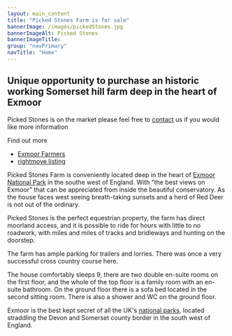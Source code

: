 ```yaml
---
layout: main_content
title: "Picked Stones Farm is for sale"
bannerImage: /images/pickedStones.jpg
bannerImageAlt: Picked Stones
bannerImageTitle: 
group: "navPrimary"
navTitle: "Home"
---
```


## Unique opportunity to purchase an historic working Somerset hill farm deep in the heart of Exmoor

Picked Stones is on the market please feel free to [contact](/Contact) us if you would like more information 

Find out more
- [Exmoor Farmers](http://www.exmoor-countryproperties.co.uk/property.php?id=6)
- [rightmove listing](http://www.rightmove.co.uk/property-for-sale/property-34620185.html)

Picked Stones Farm is conveniently located deep in the heart of [Exmoor National Park](http://www.exmoor-nationalpark.gov.uk/) in the southe west of England. With "the best views on Exmoor" that can be appreciated from inside the beautiful conservatory. As the house faces west seeing breath-taking sunsets and a herd of Red Deer is not out of the ordinary.

Picked Stones is the perfect equestrian property, the farm has direct moorland access, and it is possible to ride for hours with little to no roadwork, with miles and miles of tracks and bridleways and hunting on the doorstep.

The farm has ample parking for trailers and lorries. There was once a very successful cross country course here.

The house comfortably sleeps 9, there are two double en-suite rooms on the first floor, and the whole of the top floor is a family room with an en-suite bathroom. On the ground floor there is a sofa bed located in the second sitting room. There is also a shower and WC on the ground floor.

Exmoor is the best kept secret of all the UK's [national parks](http://www.nationalparks.gov.uk), located straddling the Devon and Somerset county border in the south west of England.
